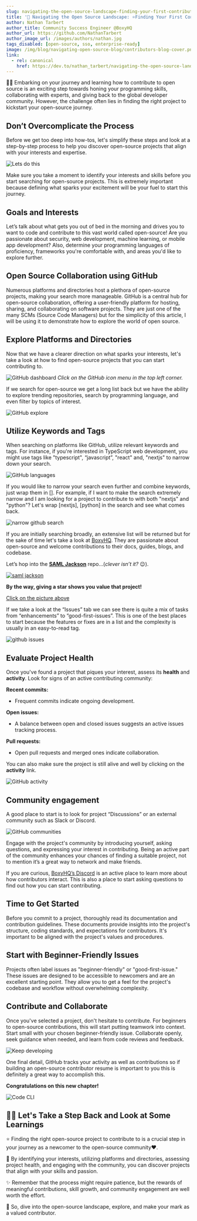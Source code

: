 ```yaml
---
slug: navigating-the-open-source-landscape-finding-your-first-contribution
title: '🧭 Navigating the Open Source Landscape: ⭐Finding Your First Contribution'
author: Nathan Tarbert
author_title: Community Success Engineer @BoxyHQ
author_url: https://github.com/NathanTarbert
author_image_url: /images/authors/nathan.jpg
tags_disabled: [open-source, sso, enterprise-ready]
image: /img/blog/navigating-open-source-blog/contributors-blog-cover.png
link:
  - rel: canonical
    href: https://dev.to/nathan_tarbert/navigating-the-open-source-landscape-finding-your-first-contribution-3fap
---
```


🕵️‍♂️ Embarking on your journey and learning how to contribute to open source is an exciting step towards honing your programming skills, collaborating with experts, and giving back to the global developer community. However, the challenge often lies in finding the right project to kickstart your open-source journey.

## Don’t Overcomplicate the Process

Before we get too deep into how-tos, let's simplify these steps and look at a step-by-step process to help you discover open-source projects that align with your interests and expertise.

![Lets do this](/img/blog/navigating-open-source-blog/lets-do-this.gif)

Make sure you take a moment to identify your interests and skills before you start searching for open-source projects. This is extremely important because defining what sparks your excitement will be your fuel to start this journey.

## Goals and Interests

Let’s talk about what gets you out of bed in the morning and drives you to want to code and contribute to this vast world called open-source! Are you passionate about security, web development, machine learning, or mobile app development? Also, determine your programming languages of proficiency, frameworks you're comfortable with, and areas you'd like to explore further.

## Open Source Collaboration using GitHub

Numerous platforms and directories host a plethora of open-source projects, making your search more manageable. GitHub is a central hub for open-source collaboration, offering a user-friendly platform for hosting, sharing, and collaborating on software projects. They are just one of the many SCMs (Source Code Managers) but for the simplicity of this article, I will be using it to demonstrate how to explore the world of open source.

## Explore Platforms and Directories

Now that we have a clearer direction on what sparks your interests, let's take a look at how to find open-source projects that you can start contributing to.

![GitHub dashboard](/img/blog/navigating-open-source-blog/git-dashboard.png)
_Click on the GitHub icon menu in the top left corner._

If we search for open-source we get a long list back but we have the ability to explore trending repositories, search by programming language, and even filter by topics of interest.

![GitHub explore](/img/blog/navigating-open-source-blog/git-explore.png)

## Utilize Keywords and Tags

When searching on platforms like GitHub, utilize relevant keywords and tags. For instance, if you're interested in TypeScript web development, you might use tags like "typescript", “javascript”, "react" and, "nextjs" to narrow down your search.

![GitHub languages](/img/blog/navigating-open-source-blog/git-languages.png)

If you would like to narrow your search even further and combine keywords, just wrap them in []. For example, if I want to make the search extremely narrow and I am looking for a project to contribute to with both "nextjs" and "python"?
Let's wrap [nextjs], [python] in the search and see what comes back.

![narrow github search](/img/blog/navigating-open-source-blog/github-search.png)

If you are initially searching broadly, an extensive list will be returned but for the sake of time let's take a look at [BoxyHQ](https://boxyhq.com/enterprise-sso). They are passionate about open-source and welcome contributions to their docs, guides, blogs, and codebase.

Let’s hop into the **[SAML Jackson](https://github.com/boxyhq/jackson)** repo...(_clever isn’t it?_ 😉).

[![saml jackson](/img/blog/navigating-open-source-blog/saml-jackson.gif)](https://github.com/boxyhq/jackson)

**By the way, giving a star shows you value that project!**

[Click on the picture above](https://github.com/boxyhq/jackson)

If we take a look at the “Issues” tab we can see there is quite a mix of tasks from “enhancements” to “good-first-issues”. This is one of the best places to start because the features or fixes are in a list and the complexity is usually in an easy-to-read tag.

![github issues](/img/blog/navigating-open-source-blog/good-first-issue.png)

## Evaluate Project Health

Once you've found a project that piques your interest, assess its **health** and **activity**. Look for signs of an active contributing community:

**Recent commits:**

- Frequent commits indicate ongoing development.

**Open issues:**

- A balance between open and closed issues suggests an active issues tracking process.

**Pull requests:**

- Open pull requests and merged ones indicate collaboration.

You can also make sure the project is still alive and well by clicking on the **activity** link.

![GitHub activity](/img/blog/navigating-open-source-blog/github-activity-link.png)

## Community engagement

A good place to start is to look for project “Discussions” or an external community such as Slack or Discord.

![GitHub communities](/img/blog/navigating-open-source-blog/git-community.png)

Engage with the project's community by introducing yourself, asking questions, and expressing your interest in contributing. Being an active part of the community enhances your chances of finding a suitable project, not to mention it’s a great way to network and make friends.

If you are curious, [BoxyHQ’s Discord](https://discord.boxyhq.com) is an active place to learn more about how contributors interact. This is also a place to start asking questions to find out how you can start contributing.

## Time to Get Started

Before you commit to a project, thoroughly read its documentation and contribution guidelines. These documents provide insights into the project's structure, coding standards, and expectations for contributors. It's important to be aligned with the project's values and procedures.

## Start with Beginner-Friendly Issues

Projects often label issues as "beginner-friendly" or "good-first-issue." These issues are designed to be accessible to newcomers and are an excellent starting point. They allow you to get a feel for the project's codebase and workflow without overwhelming complexity.

## Contribute and Collaborate

Once you've selected a project, don't hesitate to contribute. For beginners to open-source contributions, this will start putting teamwork into context. Start small with your chosen beginner-friendly issue. Collaborate openly, seek guidance when needed, and learn from code reviews and feedback.

![Keep developing](/img/blog/navigating-open-source-blog/keep-developing.gif)

One final detail, GitHub tracks your activity as well as contributions so if building an open-source contributor resume is important to you this is definitely a great way to accomplish this.

**Congratulations on this new chapter!**

![Code CLI](/img/blog/navigating-open-source-blog/cli.gif)

## 👩‍🏫 Let's Take a Step Back and Look at Some Learnings

⭐ Finding the right open-source project to contribute to is a crucial step in your journey as a newcomer to the open-source community❤️.

💖 By identifying your interests, utilizing platforms and directories, assessing project health, and engaging with the community, you can discover projects that align with your skills and passion.

✨ Remember that the process might require patience, but the rewards of meaningful contributions, skill growth, and community engagement are well worth the effort.

🚀 So, dive into the open-source landscape, explore, and make your mark as a valued contributor.
